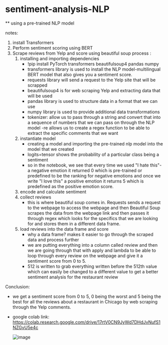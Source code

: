 # sentiment-analysis-NLP
** using a pre-trained NLP model

notes:
1. install Transformers
2. Perform sentiment scoring using BERT
3. Scrape reviews from Yelp and score using beautiful soup
process :
   1. installing and importing dependencies
       - !pip install PyTorch transformers beautifulsoup4 pandas numpy
       - transformers library is used to install the NLP model-multilingual BERT model that also 
         gives you a 
         sentiment score.
       - requests library will send a request to the Yelp site that will be scrapped
       - beautifulsoup4 is for web scraping Yelp and extracting data that will be used
       - pandas library is used to structure data in a format that we can use
       - numpy library is used to provide additional data transformations
       - tokenizer: allow us to pass through a string and convert that into a sequence of numbers 
         that we can pass on through the NLP model
       -re allows us to create a regex function to be able to extract the specific comments that we 
        want
   3. instantiate model
      - creating a model and importing the pre-trained nlp model into the model that we created
      - logits=tensor shows the probability of a particular class being a sentiment
      - so in the notebook, we see that every time we used "I hate this"- a negative emotion 
        it returned 0 which is pre-trained or predefined to be the ranking for 
       negative emotions and once we write "I love this" a positive emotion it returns 5 which 
       is predefined as the positive emotion score.
   4. encode and calculate sentiment
   5. collect reviews
      - this is where beautiful soup comes in. Requests sends a request to the webpage to access the webpage and then Beautiful Soup scrapes the data from the webpage link and then passes it through regex which looks for the specifics that we are looking for and stores them in a different data frame.
   6. load reviews into the data frame and score
      - why a data frame? makes it easier to go through the scraped data and process further
      - we are putting everything into a column called review and then we are going through that with apply and lambda to be able to loop through every review on the webpage and give it a sentiment score from 0 to 5.
      - 512 is written to grab everything written before the 512th value which can easily be changed to a different value to get a better sentiment analysis for the restaurant review

Conclusion:
- we get a sentiment score from 0 to 5, 0 being the worst and 5 being the best for all the reviews about a restaurant in Chicago by web scraping through the Yelp comments.
- google colab link: https://colab.research.google.com/drive/17rtV0CN9JyWd7DHdJvNufS1NZGvU5e4c
  
  ![image](https://github.com/prajeeta15/sentiment-analysis-NLP/assets/96904203/0ff6de92-eb71-495b-bd2f-3ffaa12a0b5e)
